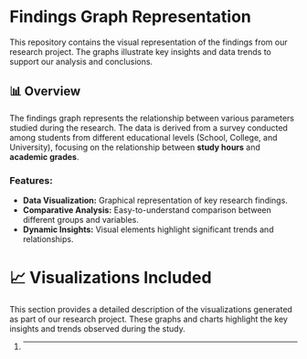 # Findings Graph Representation

This repository contains the visual representation of the findings from our research project. The graphs illustrate key insights and data trends to support our analysis and conclusions.

## 📊 **Overview**

The findings graph represents the relationship between various parameters studied during the research. The data is derived from a survey conducted among students from different educational levels (School, College, and University), focusing on the relationship between **study hours** and **academic grades**.

### Features:
- **Data Visualization:** Graphical representation of key research findings.
- **Comparative Analysis:** Easy-to-understand comparison between different groups and variables.
- **Dynamic Insights:** Visual elements highlight significant trends and relationships.

# 📈 Visualizations Included

This section provides a detailed description of the visualizations generated as part of our research project. These graphs and charts highlight the key insights and trends observed during the study.

1. ****
